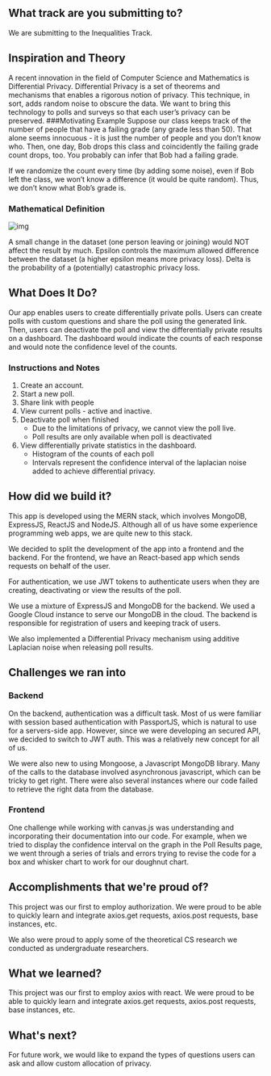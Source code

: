 ## What track are you submitting to?
We are submitting to the Inequalities Track.
## Inspiration and Theory
	
A recent innovation in the field of Computer Science and Mathematics is Differential Privacy. Differential Privacy is a set of theorems and mechanisms that enables a rigorous notion of privacy. This technique, in sort, adds random noise to obscure the data. We want to bring this technology to polls and surveys so that each user’s privacy can be preserved. 
###Motivating Example
Suppose our class keeps track of the number of people that have a failing grade (any grade less than 50). That alone seems innocuous - it is just the number of people and you don’t know who. Then, one day, Bob drops this class and coincidently the failing grade count drops, too. You probably can infer that Bob had a failing grade. 

If we randomize the count every time (by adding some noise), even if Bob left the class, we won’t know a difference (it would be quite random). Thus, we don’t know what Bob’s grade is.
### Mathematical Definition 

![img](https://lh5.googleusercontent.com/hRcbqhO55YNFvilqOEeLbNpM4KbmRk6atbqApNCqHmojF6z8DFeC5rKGsM_xTLQyPzEpp-Czcom4ZkZB7wgFVPMRazZAli5IQodfS7HmRi766VtDdfMAwkF4SW_awHG75siJ8B6k)

A small change in the dataset (one person leaving or joining) would NOT affect the result by much. Epsilon controls the maximum allowed difference between the dataset (a higher epsilon means more privacy loss). Delta is the probability of a (potentially) catastrophic privacy loss. 

## What Does It Do?
Our app enables users to create differentially private polls. Users can create polls with custom questions and share the poll using the generated link. Then, users can deactivate the poll and view the differentially private results on a dashboard. The dashboard would indicate the counts of each response and would note the confidence level of the counts.

### Instructions and Notes
1. Create an account.
2. Start a new poll.
3. Share link with people
4. View current polls - active and inactive.
5. Deactivate poll when finished
    * Due to the limitations of privacy, we cannot view the poll live.
    * Poll results are only available when poll is deactivated
6. View differentially private statistics in the dashboard.
    * Histogram of the counts of each poll
    * Intervals represent the confidence interval of the laplacian noise added to achieve differential privacy.

## How did we build it?
This app is developed using the MERN stack, which involves MongoDB, ExpressJS, ReactJS and NodeJS. Although all of us have some experience programming web apps, we are quite new to this stack.

We decided to split the development of the app into a frontend and the backend. For the frontend, we have an React-based app which sends requests on behalf of the user. 

For authentication, we use JWT tokens to authenticate users when they are creating, deactivating or view the results of the poll. 

We use a mixture of ExpressJS and MongoDB for the backend. We used a Google Cloud instance to serve our MongoDB in the cloud. The backend is responsible for registration of users and keeping track of users.

We also implemented a Differential Privacy mechanism using additive Laplacian noise when releasing poll results.

## Challenges we ran into
### Backend
On the backend, authentication was a difficult task. Most of us were familiar with session based authentication with PassportJS, which is natural to use for a servers-side app. However, since we were developing an secured API, we decided to switch to JWT auth. This was a relatively new concept for all of us. 

We were also new to using Mongoose, a Javascript MongoDB library. Many of the calls to the database involved asynchronous javascript, which can be tricky to get right. There were also several instances where our code failed to retrieve the right data from the database.

### Frontend
One challenge while working with canvas.js was understanding and incorporating their documentation into our code. For example, when we tried to display the confidence interval on the graph in the Poll Results page, we went through a series of trials and errors trying to revise the code for a box and whisker chart to work for our doughnut chart.

## Accomplishments that we're proud of?
This project was our first to employ authorization. We were proud to be able to quickly learn and integrate axios.get requests, axios.post requests, base instances, etc. 

We also were proud to apply some of the theoretical CS research we conducted as undergraduate researchers.

## What we learned?
This project was our first to employ axios with react. We were proud to be able to quickly learn and integrate axios.get requests, axios.post requests, base instances, etc. 


## What's next?

For future work, we would like to expand the types of questions users can ask and allow custom allocation of privacy.

